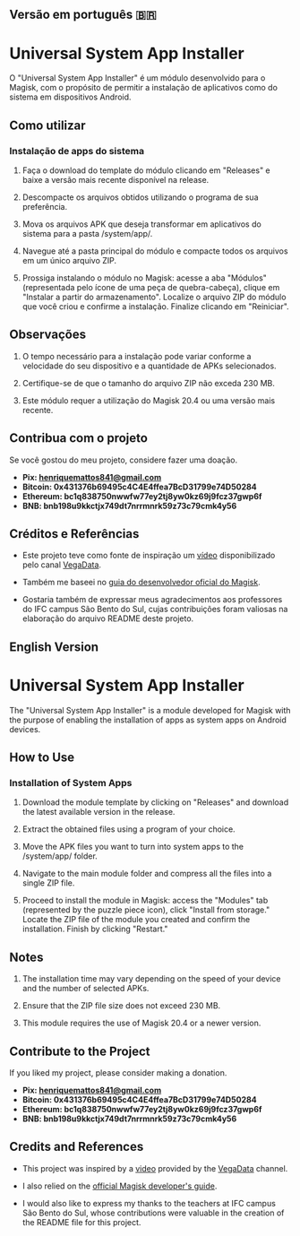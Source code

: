 ## Versão em português 🇧🇷

# Universal System App Installer

O "Universal System App Installer" é um módulo desenvolvido para o Magisk, com o propósito de permitir a instalação de aplicativos como do sistema em dispositivos Android.

## Como utilizar

### Instalação de apps do sistema 

1. Faça o download do template do módulo clicando em "Releases" e baixe a versão mais recente disponível na release.

2. Descompacte os arquivos obtidos utilizando o programa de sua preferência.

3. Mova os arquivos APK que deseja transformar em aplicativos do sistema para a pasta /system/app/.

4. Navegue até a pasta principal do módulo e compacte todos os arquivos em um único arquivo ZIP.

5. Prossiga instalando o módulo no Magisk: acesse a aba "Módulos" (representada pelo ícone de uma peça de quebra-cabeça), clique em "Instalar a partir do armazenamento". Localize o arquivo ZIP do módulo que você criou e confirme a instalação. Finalize clicando em "Reiniciar".

## Observações

1. O tempo necessário para a instalação pode variar conforme a velocidade do seu dispositivo e a quantidade de APKs selecionados.

2. Certifique-se de que o tamanho do arquivo ZIP não exceda 230 MB.

3. Este módulo requer a utilização do Magisk 20.4 ou uma versão mais recente.

## Contribua com o projeto

Se você gostou do meu projeto, considere fazer uma doação.

- **Pix: <henriquemattos841@gmail.com>**
- **Bitcoin: 0x431376b69495c4C4E4ffea7BcD31799e74D50284**
- **Ethereum: bc1q838750nwwfw77ey2tj8yw0kz69j9fcz37gwp6f**
- **BNB: bnb198u9kkctjx749dt7nrrmnrk59z73c79cmk4y56**

## Créditos e Referências

- Este projeto teve como fonte de inspiração um [vídeo](https://www.youtube.com/watch?v=tM5dLRbMuwM&t=1523s) disponibilizado pelo canal [VegaData](https://www.youtube.com/@VegaData).

- Também me baseei no [guia do desenvolvedor oficial do Magisk](https://topjohnwu.github.io/Magisk/guides.html).

- Gostaria também de expressar meus agradecimentos aos professores do IFC campus São Bento do Sul, cujas contribuições foram valiosas na elaboração do arquivo README deste projeto.

## English Version

# Universal System App Installer

The "Universal System App Installer" is a module developed for Magisk with the purpose of enabling the installation of apps as system apps on Android devices.

## How to Use

### Installation of System Apps

1. Download the module template by clicking on "Releases" and download the latest available version in the release.

2. Extract the obtained files using a program of your choice.

3. Move the APK files you want to turn into system apps to the /system/app/ folder.

4. Navigate to the main module folder and compress all the files into a single ZIP file.

5. Proceed to install the module in Magisk: access the "Modules" tab (represented by the puzzle piece icon), click "Install from storage." Locate the ZIP file of the module you created and confirm the installation. Finish by clicking "Restart."

## Notes

1. The installation time may vary depending on the speed of your device and the number of selected APKs.

2. Ensure that the ZIP file size does not exceed 230 MB.

3. This module requires the use of Magisk 20.4 or a newer version.

## Contribute to the Project

If you liked my project, please consider making a donation.

- **Pix: <henriquemattos841@gmail.com>**
- **Bitcoin: 0x431376b69495c4C4E4ffea7BcD31799e74D50284**
- **Ethereum: bc1q838750nwwfw77ey2tj8yw0kz69j9fcz37gwp6f**
- **BNB: bnb198u9kkctjx749dt7nrrmnrk59z73c79cmk4y56**

## Credits and References

- This project was inspired by a [video](https://www.youtube.com/watch?v=tM5dLRbMuwM&t=1523s) provided by the [VegaData](https://www.youtube.com/@VegaData) channel.

- I also relied on the [official Magisk developer's guide](https://topjohnwu.github.io/Magisk/guides.html).

- I would also like to express my thanks to the teachers at IFC campus São Bento do Sul, whose contributions were valuable in the creation of the README file for this project.
